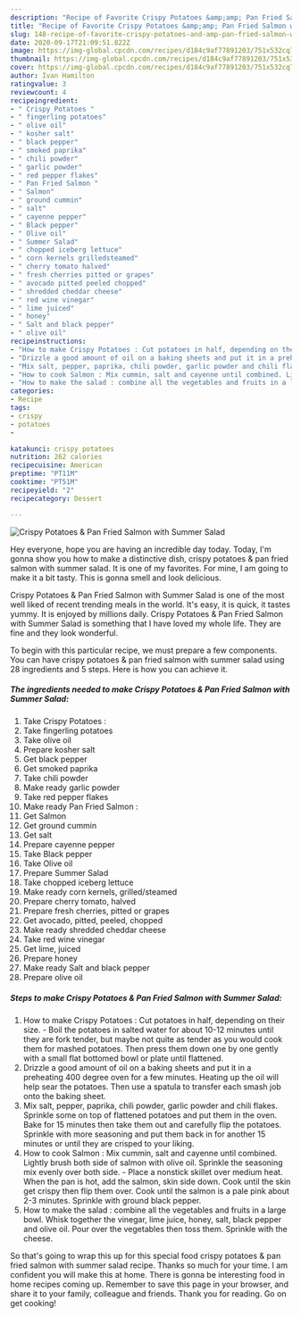 ```yaml
---
description: "Recipe of Favorite Crispy Potatoes &amp;amp; Pan Fried Salmon with Summer Salad"
title: "Recipe of Favorite Crispy Potatoes &amp;amp; Pan Fried Salmon with Summer Salad"
slug: 148-recipe-of-favorite-crispy-potatoes-and-amp-pan-fried-salmon-with-summer-salad
date: 2020-09-17T21:09:51.822Z
image: https://img-global.cpcdn.com/recipes/d184c9af77891203/751x532cq70/crispy-potatoes-pan-fried-salmon-with-summer-salad-recipe-main-photo.jpg
thumbnail: https://img-global.cpcdn.com/recipes/d184c9af77891203/751x532cq70/crispy-potatoes-pan-fried-salmon-with-summer-salad-recipe-main-photo.jpg
cover: https://img-global.cpcdn.com/recipes/d184c9af77891203/751x532cq70/crispy-potatoes-pan-fried-salmon-with-summer-salad-recipe-main-photo.jpg
author: Ivan Hamilton
ratingvalue: 3
reviewcount: 4
recipeingredient:
- " Crispy Potatoes "
- " fingerling potatoes"
- " olive oil"
- " kosher salt"
- " black pepper"
- " smoked paprika"
- " chili powder"
- " garlic powder"
- " red pepper flakes"
- " Pan Fried Salmon "
- " Salmon"
- " ground cummin"
- " salt"
- " cayenne pepper"
- " Black pepper"
- " Olive oil"
- " Summer Salad"
- " chopped iceberg lettuce"
- " corn kernels grilledsteamed"
- " cherry tomato halved"
- " fresh cherries pitted or grapes"
- " avocado pitted peeled chopped"
- " shredded cheddar cheese"
- " red wine vinegar"
- " lime juiced"
- " honey"
- " Salt and black pepper"
- " olive oil"
recipeinstructions:
- "How to make Crispy Potatoes : Cut potatoes in half, depending on their size.  Boil the potatoes in salted water for about 10-12 minutes until they are fork tender, but maybe not quite as tender as you would cook them for mashed potatoes. Then press them down one by one gently with a small flat bottomed bowl or plate until flattened."
- "Drizzle a good amount of oil on a baking sheets and put it in a preheating 400 degree oven for a few minutes. Heating up the oil will help sear the potatoes. Then use a spatula to transfer each smash job onto the baking sheet."
- "Mix salt, pepper, paprika, chili powder, garlic powder and chili flakes. Sprinkle some on top of flattened potatoes and put them in the oven. Bake for 15 minutes then take them out and carefully flip the potatoes. Sprinkle with more seasoning and put them back in for another 15 minutes or until they are crisped to your liking."
- "How to cook Salmon : Mix cummin, salt and cayenne until combined. Lightly brush both side of salmon with olive oil. Sprinkle the seasoning mix evenly over both side. Place a nonstick skillet over medium heat. When the pan is hot, add the salmon, skin side down. Cook until the skin get crispy then flip them over. Cook until the salmon is a pale pink about 2-3 minutes. Sprinkle with ground black pepper."
- "How to make the salad : combine all the vegetables and fruits in a large bowl. Whisk together the vinegar, lime juice, honey, salt, black pepper and olive oil. Pour over the vegetables then toss them. Sprinkle with the cheese."
categories:
- Recipe
tags:
- crispy
- potatoes
- 

katakunci: crispy potatoes  
nutrition: 262 calories
recipecuisine: American
preptime: "PT11M"
cooktime: "PT51M"
recipeyield: "2"
recipecategory: Dessert

---
```



![Crispy Potatoes &amp; Pan Fried Salmon with Summer Salad](https://img-global.cpcdn.com/recipes/d184c9af77891203/751x532cq70/crispy-potatoes-pan-fried-salmon-with-summer-salad-recipe-main-photo.jpg)

Hey everyone, hope you are having an incredible day today. Today, I'm gonna show you how to make a distinctive dish, crispy potatoes &amp; pan fried salmon with summer salad. It is one of my favorites. For mine, I am going to make it a bit tasty. This is gonna smell and look delicious.

Crispy Potatoes &amp; Pan Fried Salmon with Summer Salad is one of the most well liked of recent trending meals in the world. It's easy, it is quick, it tastes yummy. It is enjoyed by millions daily. Crispy Potatoes &amp; Pan Fried Salmon with Summer Salad is something that I have loved my whole life. They are fine and they look wonderful.




To begin with this particular recipe, we must prepare a few components. You can have crispy potatoes &amp; pan fried salmon with summer salad using 28 ingredients and 5 steps. Here is how you can achieve it.

<!--inarticleads1-->

##### The ingredients needed to make Crispy Potatoes &amp; Pan Fried Salmon with Summer Salad:

1. Take  Crispy Potatoes :
1. Take  fingerling potatoes
1. Take  olive oil
1. Prepare  kosher salt
1. Get  black pepper
1. Get  smoked paprika
1. Take  chili powder
1. Make ready  garlic powder
1. Take  red pepper flakes
1. Make ready  Pan Fried Salmon :
1. Get  Salmon
1. Get  ground cummin
1. Get  salt
1. Prepare  cayenne pepper
1. Take  Black pepper
1. Take  Olive oil
1. Prepare  Summer Salad
1. Take  chopped iceberg lettuce
1. Make ready  corn kernels, grilled/steamed
1. Prepare  cherry tomato, halved
1. Prepare  fresh cherries, pitted or grapes
1. Get  avocado, pitted, peeled, chopped
1. Make ready  shredded cheddar cheese
1. Take  red wine vinegar
1. Get  lime, juiced
1. Prepare  honey
1. Make ready  Salt and black pepper
1. Prepare  olive oil




<!--inarticleads2-->

##### Steps to make Crispy Potatoes &amp; Pan Fried Salmon with Summer Salad:

1. How to make Crispy Potatoes : Cut potatoes in half, depending on their size.  - Boil the potatoes in salted water for about 10-12 minutes until they are fork tender, but maybe not quite as tender as you would cook them for mashed potatoes. Then press them down one by one gently with a small flat bottomed bowl or plate until flattened.
1. Drizzle a good amount of oil on a baking sheets and put it in a preheating 400 degree oven for a few minutes. Heating up the oil will help sear the potatoes. Then use a spatula to transfer each smash job onto the baking sheet.
1. Mix salt, pepper, paprika, chili powder, garlic powder and chili flakes. Sprinkle some on top of flattened potatoes and put them in the oven. Bake for 15 minutes then take them out and carefully flip the potatoes. Sprinkle with more seasoning and put them back in for another 15 minutes or until they are crisped to your liking.
1. How to cook Salmon : Mix cummin, salt and cayenne until combined. Lightly brush both side of salmon with olive oil. Sprinkle the seasoning mix evenly over both side. - Place a nonstick skillet over medium heat. When the pan is hot, add the salmon, skin side down. Cook until the skin get crispy then flip them over. Cook until the salmon is a pale pink about 2-3 minutes. Sprinkle with ground black pepper.
1. How to make the salad : combine all the vegetables and fruits in a large bowl. Whisk together the vinegar, lime juice, honey, salt, black pepper and olive oil. Pour over the vegetables then toss them. Sprinkle with the cheese.




So that's going to wrap this up for this special food crispy potatoes &amp; pan fried salmon with summer salad recipe. Thanks so much for your time. I am confident you will make this at home. There is gonna be interesting food in home recipes coming up. Remember to save this page in your browser, and share it to your family, colleague and friends. Thank you for reading. Go on get cooking!
